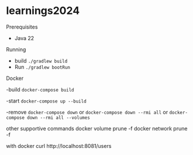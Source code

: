 # learnings2024

Prerequisites 
* Java 22

Running
- build 
`./gradlew build`
- Run 
`./gradlew bootRun`


Docker

-build
`docker-compose build`

-start
`docker-compose up --build`

-remove
`docker-compose down`
or 
`docker-compose down --rmi all`
or 
`docker-compose down --rmi all --volumes`

other supportive commands
docker volume prune -f
docker network prune -f  


with docker
curl http://localhost:8081/users


